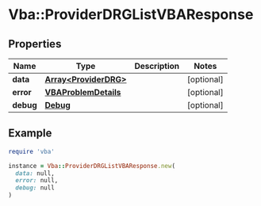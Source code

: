 # Vba::ProviderDRGListVBAResponse

## Properties

| Name | Type | Description | Notes |
| ---- | ---- | ----------- | ----- |
| **data** | [**Array&lt;ProviderDRG&gt;**](ProviderDRG.md) |  | [optional] |
| **error** | [**VBAProblemDetails**](VBAProblemDetails.md) |  | [optional] |
| **debug** | [**Debug**](Debug.md) |  | [optional] |

## Example

```ruby
require 'vba'

instance = Vba::ProviderDRGListVBAResponse.new(
  data: null,
  error: null,
  debug: null
)
```

